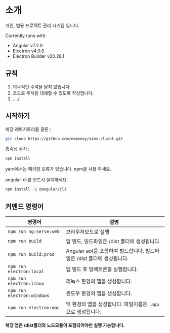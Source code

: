 # 소개

개인, 범용 프로젝트 관리 시스템 입니다.

Currently runs with:

- Angular v7.2.0
- Electron v4.0.0
- Electron Builder v20.28.1

## 규칙
1. 의무적인 주석을 달지 않습니다.
2. 코드로 주석을 대체할 수 있도록 작성합니다.
3. ..../

## 시작하기

해당 레파지토리를 클론 :

``` bash
git clone https://github.com/esmoney/aims-client.git
```

종속성 설치 :

``` bash
npm install
```

yarn에서는 패키징 오류가 있습니다. npm을 사용 하세요.


angular-cli를 반드시 설치하세요.

``` bash
npm install -g @angular/cli
```

## 커멘드 명령어

|  명령어  |설명|
|--|--|
|`npm run ng:serve:web`| 브라우저모드로 실행 |
|`npm run build`| 앱 빌드, 빌드파일은 /dist 폴더에 생성됩니다. |
|`npm run build:prod`| Angular aot를 포함하여 빌드합니다. 빌드파일은 /dist 폴더에 생성됩니다. |
|`npm run electron:local`| 앱 빌드 후 일렉트론을 실행합니다. |
|`npm run electron:linux`| 리눅스 환경의 앱을 생성합니다. |
|`npm run electron:windows`| 윈도우 환경의 앱을 생성합니다. |
|`npm run electron:mac`|  맥 환경의 앱을 생성합니다. 파일이름은 `.app`으로 생성됩니다. |

**해당 앱은 /dist폴더와 노드모듈이 포함되어야만 실행 가능합니다.**
